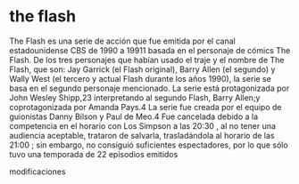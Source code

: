 # the flash

The Flash es una serie de acción que fue emitida por el canal estadounidense CBS de 1990 a 19911​ basada en el personaje de cómics The Flash. De los tres personajes que habían usado el traje y el nombre de The Flash, que son: Jay Garrick (el Flash original), Barry Allen (el segundo) y Wally West (el tercero y actual Flash durante los años 1990), la serie se basa en el segundo personaje mencionado. La serie está protagonizada por John Wesley Shipp,2​3​ interpretando al segundo Flash, Barry Allen;y coprotagonizada por Amanda Pays.4​ La serie fue creada por el equipo de guionistas Danny Bilson y Paul de Meo.4​ Fue cancelada debido a la competencia en el horario con Los Simpson a las 20:30 , al no tener una audiencia aceptable, trataron de salvarla, trasladándola al horario de las 21:00 ; sin embargo, no consiguió suficientes espectadores, por lo que sólo tuvo una temporada de 22 episodios emitidos


modificaciones
